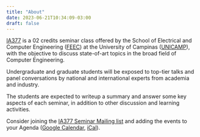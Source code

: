 ```yaml
---
title: "About"
date: 2023-06-21T10:34:09-03:00
draft: false
---
```


[IA377](https://www.cpg.feec.unicamp.br/cpg/lista/caderno_horario_show.php?id=1795) is a 02 credits seminar class offered by the School of Electrical and Computer Engineering ([FEEC](https://www.fee.unicamp.br/)) at the University of Campinas ([UNICAMP](https://www.unicamp.br/)), with the objective to discuss state-of-art topics in the broad field of Computer Engineering.

Undergraduate and graduate students will be exposed to top-tier talks and panel conversations by national and international experts from academia and industry.

The students are expected to writeup a summary and answer some key aspects of each seminar, in addition to other discussion and learning activities.

Consider joining the [IA377 Seminar Mailing list](https://groups.google.com/g/ia377-feec-unicamp/) and adding the events to your Agenda ([Google Calendar](https://calendar.google.com/calendar/embed?src=c_bd56c44a65b9dae27fe531b2b5c684a6c8fdf8a410edb595be2709bc16e55942%40group.calendar.google.com&ctz=America%2FSao_Paulo
), [iCal](https://calendar.google.com/calendar/ical/c_bd56c44a65b9dae27fe531b2b5c684a6c8fdf8a410edb595be2709bc16e55942%40group.calendar.google.com/public/basic.ics)).